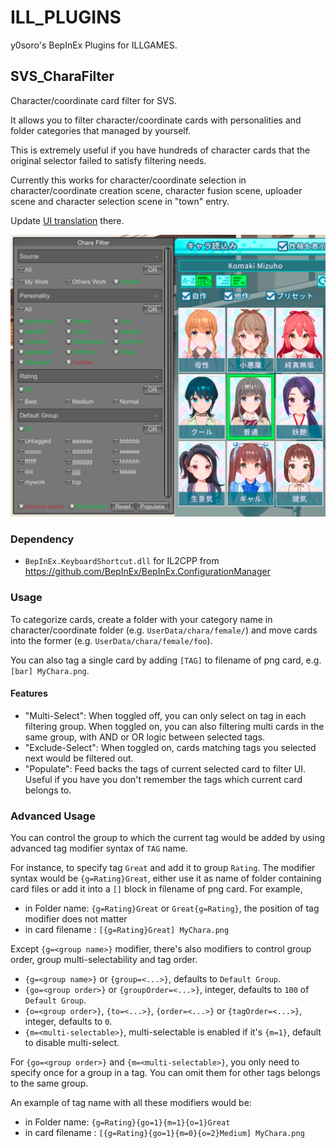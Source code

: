 # ILL_PLUGINS

y0soro's BepInEx Plugins for ILLGAMES.

## SVS_CharaFilter

Character/coordinate card filter for SVS.

It allows you to filter character/coordinate cards with personalities and folder categories that managed by yourself.

This is extremely useful if you have hundreds of character cards that the original selector failed to satisfy filtering needs.

Currently this works for character/coordinate selection in character/coordinate creation scene, character fusion scene, uploader scene and
character selection scene in "town" entry.

Update [UI translation](src/SVS_CharaFilter/CharaFilterCore/Resources/Translation/) there.

![SVS_CharaFilter Screenshot](./docs/SVS_CharaFilter.png)

### Dependency

-   `BepInEx.KeyboardShortcut.dll` for IL2CPP from https://github.com/BepInEx/BepInEx.ConfigurationManager

### Usage

To categorize cards, create a folder with your category name in character/coordinate folder (e.g. `UserData/chara/female/`) and move cards into the former (e.g. `UserData/chara/female/foo`).

You can also tag a single card by adding `[TAG]` to filename of png card, e.g. `[bar] MyChara.png`.

#### Features

-   "Multi-Select": When toggled off, you can only select on tag in each filtering group. When toggled on, you can also filtering multi cards in the same group, with AND or OR logic between selected tags.
-   "Exclude-Select": When toggled on, cards matching tags you selected next would be filtered out.
-   "Populate": Feed backs the tags of current selected card to filter UI. Useful if you have you don't remember the tags which current card belongs to.

### Advanced Usage

You can control the group to which the current tag would be added by using advanced tag modifier syntax of `TAG` name.

For instance, to specify tag `Great` and add it to group `Rating`. The modifier syntax would be `{g=Rating}Great`, either use it as name of folder containing card files or add it into a `[]` block in filename of png card. For example,

-   in Folder name: `{g=Rating}Great` or `Great{g=Rating}`, the position of tag modifier does not matter
-   in card filename : `[{g=Rating}Great] MyChara.png`

Except `{g=<group name>}` modifier, there's also modifiers to control group order, group multi-selectability and tag order.

-   `{g=<group name>}` or `{group=<...>}`, defaults to `Default Group`.
-   `{go=<group order>}` or `{groupOrder=<...>}`, integer, defaults to `100` of `Default Group`.
-   `{o=<group order>}`, `{to=<...>}`, `{order=<...>}` or `{tagOrder=<...>}`, integer, defaults to `0`.
-   `{m=<multi-selectable>}`, multi-selectable is enabled if it's `{m=1}`, default to disable multi-select.

For `{go=<group order>}` and `{m=<multi-selectable>}`, you only need to specify once for a group in a tag. You can omit them for other tags belongs to the same group.

An example of tag name with all these modifiers would be:

-   in Folder name: `{g=Rating}{go=1}{m=1}{o=1}Great`
-   in card filename : `[{g=Rating}{go=1}{m=0}{o=2}Medium] MyChara.png`
